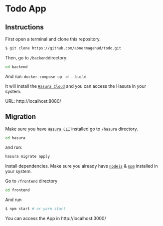 
# Todo App


## Instructions

First open a terminal and clone this repository.
```bash
$ git clone https://github.com/abnermagahud/todo.git
```
Then, go to `/backend`directory: 
 ```bash
cd backend
```
And run: 
``docker-compose up -d --build``

It will install the [`Hasura Cloud`](https://hasura.io/) and you can access the Hasura in your system.

URL: http://localhost:8080/

## Migration

Make sure you have [`Hasura CLI`](https://hasura.io/docs/latest/graphql/core/hasura-cli/install-hasura-cli.html#install-hasura-cli) installed  go to `/hasura` directory.
```bash
cd hasura
```
and run:

```bash
hasura migrate apply
```

Install dependencies. Make sure you already have [`nodejs`](https://nodejs.org/en/) & [`npm`](https://www.npmjs.com/) installed in your system.

Go to `/frontend` directory 
```bash
cd frontend
```
And run
```bash
$ npm start # or yarn start
```


You can access the App in http://localhost:3000/